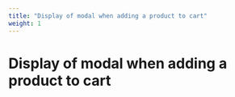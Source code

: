 ```yaml
---
title: "Display of modal when adding a product to cart"
weight: 1
---
```


# Display of modal when adding a product to cart
